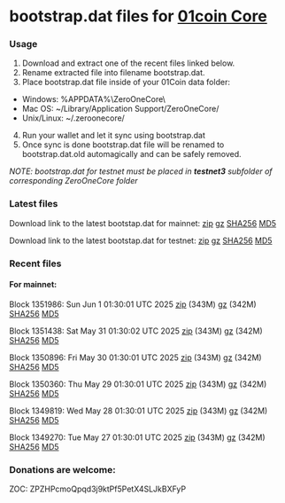 # bootstrap.dat files for [01coin Core](https://01coin.io)

### Usage

1. Download and extract one of the recent files linked below.
2. Rename extracted file into filename bootstrap.dat.
3. Place bootstrap.dat file inside of your 01Coin data folder:
 - Windows: %APPDATA%\ZeroOneCore\
 - Mac OS: ~/Library/Application Support/ZeroOneCore/
 - Unix/Linux: ~/.zeroonecore/
4. Run your wallet and let it sync using bootstrap.dat
5. Once sync is done bootstrap.dat file will be renamed to bootstrap.dat.old automagically and can be safely removed.

_NOTE: bootstrap.dat for testnet must be placed in **testnet3** subfolder of corresponding ZeroOneCore folder_

### Latest files
Download link to the latest bootstap.dat for mainnet: [zip](https://files.01coin.io/mainnet/bootstrap.dat.zip) [gz](https://files.01coin.io/mainnet/bootstrap.dat.tar.gz) [SHA256](https://files.01coin.io/mainnet/sha256.txt) [MD5](https://files.01coin.io/mainnet/md5.txt)

Download link to the latest bootstap.dat for testnet: [zip](https://files.01coin.io/testnet/bootstrap.dat.zip) [gz](https://files.01coin.io/testnet/bootstrap.dat.tar.gz) [SHA256](https://files.01coin.io/testnet/sha256.txt) [MD5](https://files.01coin.io/testnet/md5.txt)

### Recent files

#### For mainnet:

Block 1351986: Sun Jun  1 01:30:01 UTC 2025 [zip](https://files.01coin.io/mainnet/2025-06-01/bootstrap.dat.zip) (343M) [gz](https://files.01coin.io/mainnet/2025-06-01/bootstrap.dat.tar.gz) (342M) [SHA256](https://files.01coin.io/mainnet/2025-06-01/sha256.txt) [MD5](https://files.01coin.io/mainnet/2025-06-01/md5.txt)

Block 1351438: Sat May 31 01:30:02 UTC 2025 [zip](https://files.01coin.io/mainnet/2025-05-31/bootstrap.dat.zip) (343M) [gz](https://files.01coin.io/mainnet/2025-05-31/bootstrap.dat.tar.gz) (342M) [SHA256](https://files.01coin.io/mainnet/2025-05-31/sha256.txt) [MD5](https://files.01coin.io/mainnet/2025-05-31/md5.txt)

Block 1350896: Fri May 30 01:30:01 UTC 2025 [zip](https://files.01coin.io/mainnet/2025-05-30/bootstrap.dat.zip) (343M) [gz](https://files.01coin.io/mainnet/2025-05-30/bootstrap.dat.tar.gz) (342M) [SHA256](https://files.01coin.io/mainnet/2025-05-30/sha256.txt) [MD5](https://files.01coin.io/mainnet/2025-05-30/md5.txt)

Block 1350360: Thu May 29 01:30:01 UTC 2025 [zip](https://files.01coin.io/mainnet/2025-05-29/bootstrap.dat.zip) (343M) [gz](https://files.01coin.io/mainnet/2025-05-29/bootstrap.dat.tar.gz) (342M) [SHA256](https://files.01coin.io/mainnet/2025-05-29/sha256.txt) [MD5](https://files.01coin.io/mainnet/2025-05-29/md5.txt)

Block 1349819: Wed May 28 01:30:01 UTC 2025 [zip](https://files.01coin.io/mainnet/2025-05-28/bootstrap.dat.zip) (343M) [gz](https://files.01coin.io/mainnet/2025-05-28/bootstrap.dat.tar.gz) (342M) [SHA256](https://files.01coin.io/mainnet/2025-05-28/sha256.txt) [MD5](https://files.01coin.io/mainnet/2025-05-28/md5.txt)

Block 1349270: Tue May 27 01:30:01 UTC 2025 [zip](https://files.01coin.io/mainnet/2025-05-27/bootstrap.dat.zip) (343M) [gz](https://files.01coin.io/mainnet/2025-05-27/bootstrap.dat.tar.gz) (342M) [SHA256](https://files.01coin.io/mainnet/2025-05-27/sha256.txt) [MD5](https://files.01coin.io/mainnet/2025-05-27/md5.txt)


### Donations are welcome:

ZOC: ZPZHPcmoQpqd3j9ktPf5PetX4SLJkBXFyP
